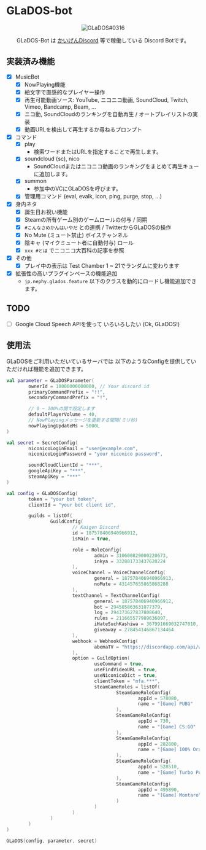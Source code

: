 # GLaDOS-bot
<center>
    <img src="https://cdn.discordapp.com/avatars/292673941057568769/360959a4a7af21cdfe4dc30b6767c915.png?size=128" alt="GLaDOS#0316">
    <p>GLaDOS-Bot は <a href="https://nephy.jp/discord" target="_blank">かいげんDiscord</a> 等で稼働している Discord Botです。</p>
</center>

## 実装済み機能

- [x] MusicBot
    - [x] NowPlaying機能
    - [x] 絵文字で直感的なプレイヤー操作
    - [x] 再生可能動画ソース: YouTube, ニコニコ動画, SoundCloud, Twitch, Vimeo, Bandcamp, Beam, ...
    - [x] ニコ動, SoundCloudのランキングを自動再生 / オートプレイリストの実装
    - [x] 動画URLを検出して再生するか尋ねるプロンプト
- [x] コマンド
    - [x] play
        - 検索ワードまたはURLを指定することで再生します。
    - [x] soundcloud (sc), nico
        - SoundCloudまたはニコニコ動画のランキングをまとめて再生キューに追加します。
    - [x] summon
        - 参加中のVCにGLaDOSを呼びます。
    - [x] 管理用コマンド (eval, evalk, icon, ping, purge, stop, ...)
- [x] 身内ネタ
    - [x] 誕生日お祝い機能
    - [x] Steamの所有ゲーム別のゲームロールの付与 / 同期
    - [x] `#こんなさめかんはいやだ` との連携 / TwitterからGLaDOSの操作
    - [x] No Mute (ミュート禁止) ボイスチャンネル
    - [x] 陰キャ (マイクミュート者に自動付与) ロール
    - [x] `xxx #とは` でニコニコ大百科の記事を参照
- [x] その他
    - [x] プレイ中の表示は Test Chamber 1 ~ 21でランダムに変わります
- [x] 拡張性の高いプラグインベースの機能追加
    - `jp.nephy.glados.feature` 以下のクラスを動的にロードし機能追加できます。

## TODO

- [ ] Google Cloud Speech APIを使って いろいろしたい (Ok, GLaDOS!)

## 使用法
GLaDOSをご利用いただいているサーバでは 以下のようなConfigを提供していただければ機能を追加できます。

```kotlin
val parameter = GLaDOSParameter(
        ownerId = 10000000000000, // Your discord id
        primaryCommandPrefix = "!!",
        secondaryCommandPrefix = "!",

        // 0 ~ 100%の間で設定します
        defaultPlayerVolume = 40,
        // NowPlayingメッセージを更新する間隔(ミリ秒)
        nowPlayingUpdateMs = 5000L
)

val secret = SecretConfig(
        niconicoLoginEmail = "user@example.com",
        niconicoLoginPassword = "your niconico password",

        soundCloudClientId = "***",
        googleApiKey = "***",
        steamApiKey = "***"
)

val config = GLaDOSConfig(
        token = "your bot token",
        clientId = "your bot client id",

        guilds = listOf(
                GuildConfig(
                        // Kaigen Discord
                        id = 187578406940966912,
                        isMain = true,

                        role = RoleConfig(
                                admin = 310600829000220673,
                                inkya = 332881733437620224
                        ),
                        voiceChannel = VoiceChannelConfig(
                                general = 187578406940966913,
                                noMute = 431457655865868288
                        ),
                        textChannel = TextChannelConfig(
                                general = 187578406940966912,
                                bot = 294505863631077379,
                                log = 294373627837808640,
                                rules = 211665577989636097,
                                iHateSuchKashiwa = 367991669032747010,
                                giveaway = 278454146867134464
                        ),
                        webhook = WebhookConfig(
                                abemaTV = "https://discordapp.com/api/webhooks/404532017233920001/***"
                        ),
                        option = GuildOption(
                                useCommand = true,
                                useFindVideoURL = true,
                                useNiconicoDict = true,
                                clientToken = "mfa.***",
                                steamGameRoles = listOf(
                                        SteamGameRoleConfig(
                                                appId = 578080,
                                                name = "[Game] PUBG"
                                        ),
                                        SteamGameRoleConfig(
                                                appId = 730,
                                                name = "[Game] CS:GO"
                                        ),
                                        SteamGameRoleConfig(
                                                appId = 282800,
                                                name = "[Game] 100% Orange Juice"
                                        ),
                                        SteamGameRoleConfig(
                                                appId = 528510,
                                                name = "[Game] Turbo Pug 3D"
                                        ),
                                        SteamGameRoleConfig(
                                                appId = 495890,
                                                name = "[Game] Montaro"
                                        )
                                )
                        )
                )
        )
)

GLaDOS(config, parameter, secret)
```
